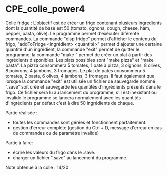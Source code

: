 # CPE_colle_power4

Colle fridge :
L'objectif est de créer un frigo contenant plusieurs ingrédients dont la quantité de base est 50 (tomato, ognons, dough, cheese, ham, pepper, pasta, olive). Le programme permet d'exécuter diférente commandes. La commande "disp fridge" permet d'afficher le contenu du frigo, "addToFridge <ingrédient> <quantité>" permet d'ajouter une certaine quantité d'un ingrédient, la commande "exit" permet de quitter le programme, la commande "make <plat>" permet de créer un plat à partir des ingrédients disponibles. Les plats possibles sont "make pizza" et "make pasta". La pizza consommera 5 tomates, 1 pate à pizza, 3 oignons, 8 olives, 8 poivrons, 4 jambons, 3 fromages. Le plat de pates consommera 5 tomates, 2 pasta, 6 olives, 4 jambons, 3 fromages. Il faut également que lorsque la commande "exit" est utilisée un fichier de sauvegarde nommé ".save" soit créé et sauvegarde les quantités d'ingrédients présents dans le frigo. Ce fichier sera lu au lancement du programme, s'il est inexistant ou invalide le programme se lancera normalement avec les quantités d'ingrédients par défaut c'est à dire 50 ingrédients de chaque.

Partie réalisée :
- toutes les commandes sont gérées et fonctionnent parfaitement.
- gestion d'erreur complète (gestion du Ctrl + D, message d'erreur en cas de commandes ou de paramètre invalide)

Partie à faire:
- écrire les valeurs du frigo dans le .save.
- charger un fichier ".save" au lancement du programme.

Note obtenue à la colle : 14/20